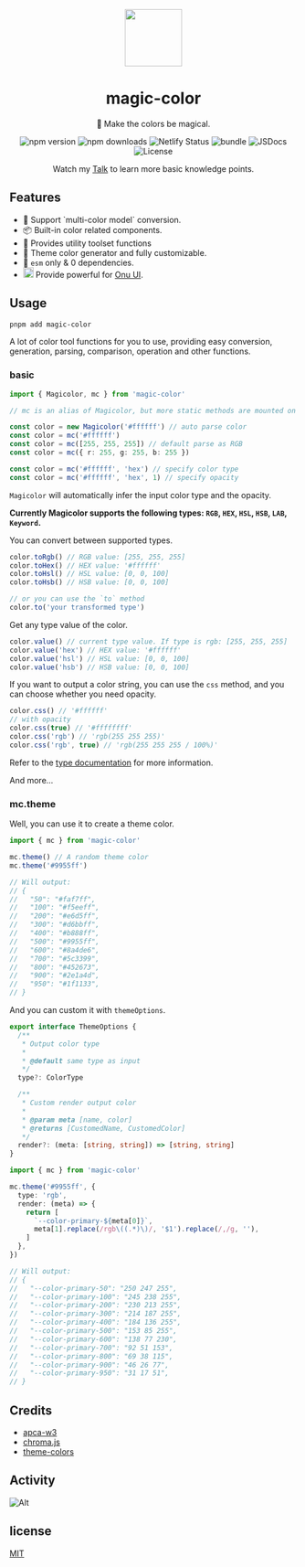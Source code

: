 <p align="center">
<img src="https://raw.githubusercontent.com/zyyv/magic-color/main/public/logo.svg" style="width:100px;" />
</p>

<h1 align="center">magic-color</h1>

<p align="center">🌈 Make the colors be magical.</p>

<p align="center">
<a>
<img src="https://img.shields.io/npm/v/magic-color?style=flat&colorA=080f12&colorB=1fa669" alt="npm version" />
</a>
<a>
<img src="https://img.shields.io/npm/dm/magic-color?style=flat&colorA=080f12&colorB=1fa669" alt="npm downloads" />
</a>
<a>
<img src="https://api.netlify.com/api/v1/badges/53ddaf28-1a23-40b2-8ed9-7ed65931744c/deploy-status" alt="Netlify Status" />
</a>
<a>
<img src="https://img.shields.io/bundlephobia/minzip/magic-color?style=flat&colorA=080f12&colorB=1fa669&label=minzip" alt="bundle" />
</a>
<a>
<img src="https://img.shields.io/badge/jsdocs-reference-080f12?style=flat&colorA=080f12&colorB=1fa669" alt="JSDocs" />
</a>
<a>
<img src="https://img.shields.io/github/license/zyyv/magic-color.svg?style=flat&colorA=080f12&colorB=1fa669" alt="License" />
</a>
</p>

<p align="center">
Watch my <a href="https://color.zyob.top/talk" target='_blank'>Talk</a> to learn more basic knowledge points.
</p>

## Features

<ul>
<li>
<span>💫 </span>
Support `multi-color model` conversion.
</li>
<li>
<span>📦 </span>
Built-in color related components.
</li>
<li>
<span>🚀 </span>
Provides utility toolset functions
</li>
<li>
<span>🦄 </span>
Theme color generator and fully customizable.
</li>
<li>
<span>🥳 </span>
<code>esm</code> only & 0 dependencies.
</li>
<li>
<span>
<img src='https://onu.zyob.top/logo.svg' width='18' />
</span>
<span>
Provide powerful for <a href="https://onu.zyob.top" target="_blank">Onu UI</a>.
</span>
</li>
</ul>

## Usage

```bash
pnpm add magic-color
```

A lot of color tool functions for you to use, providing easy conversion, generation, parsing, comparison, operation and other functions.

### basic

```ts
import { Magicolor, mc } from 'magic-color'

// mc is an alias of Magicolor, but more static methods are mounted on mc, making it more powerful 💪.

const color = new Magicolor('#ffffff') // auto parse color
const color = mc('#ffffff')
const color = mc([255, 255, 255]) // default parse as RGB
const color = mc({ r: 255, g: 255, b: 255 })

const color = mc('#ffffff', 'hex') // specify color type
const color = mc('#ffffff', 'hex', 1) // specify opacity
```

`Magicolor` will automatically infer the input color type and the opacity.

**Currently Magicolor supports the following types: `RGB`, `HEX`, `HSL`, `HSB`, `LAB`, `Keyword`.**

You can convert between supported types.

```ts
color.toRgb() // RGB value: [255, 255, 255]
color.toHex() // HEX value: '#ffffff'
color.toHsl() // HSL value: [0, 0, 100]
color.toHsb() // HSB value: [0, 0, 100]

// or you can use the `to` method
color.to('your transformed type')
```

Get any type value of the color.

```ts
color.value() // current type value. If type is rgb: [255, 255, 255]
color.value('hex') // HEX value: '#ffffff'
color.value('hsl') // HSL value: [0, 0, 100]
color.value('hsb') // HSB value: [0, 0, 100]
```

If you want to output a color string, you can use the `css` method, and you can choose whether you need opacity.

```ts
color.css() // '#ffffff'
// with opacity
color.css(true) // '#ffffffff'
color.css('rgb') // 'rgb(255 255 255)'
color.css('rgb', true) // 'rgb(255 255 255 / 100%)'
```

Refer to the [type documentation](https://github.com/zyyv/magic-color/blob/main/src/core/types.ts) for more information.

And more...

### mc.theme

Well, you can use it to create a theme color.

```ts
import { mc } from 'magic-color'

mc.theme() // A random theme color
mc.theme('#9955ff')

// Will output:
// {
//   "50": "#faf7ff",
//   "100": "#f5eeff",
//   "200": "#e6d5ff",
//   "300": "#d6bbff",
//   "400": "#b888ff",
//   "500": "#9955ff",
//   "600": "#8a4de6",
//   "700": "#5c3399",
//   "800": "#452673",
//   "900": "#2e1a4d",
//   "950": "#1f1133",
// }
```

And you can custom it with `themeOptions`.

```ts
export interface ThemeOptions {
  /**
   * Output color type
   *
   * @default same type as input
   */
  type?: ColorType

  /**
   * Custom render output color
   *
   * @param meta [name, color]
   * @returns [CustomedName, CustomedColor]
   */
  render?: (meta: [string, string]) => [string, string]
}
```

```ts
import { mc } from 'magic-color'

mc.theme('#9955ff', {
  type: 'rgb',
  render: (meta) => {
    return [
      `--color-primary-${meta[0]}`,
      meta[1].replace(/rgb\((.*)\)/, '$1').replace(/,/g, ''),
    ]
  },
})

// Will output:
// {
//   "--color-primary-50": "250 247 255",
//   "--color-primary-100": "245 238 255",
//   "--color-primary-200": "230 213 255",
//   "--color-primary-300": "214 187 255",
//   "--color-primary-400": "184 136 255",
//   "--color-primary-500": "153 85 255",
//   "--color-primary-600": "138 77 230",
//   "--color-primary-700": "92 51 153",
//   "--color-primary-800": "69 38 115",
//   "--color-primary-900": "46 26 77",
//   "--color-primary-950": "31 17 51",
// }
```

## Credits

- [apca-w3](https://github.com/Myndex/apca-w3)
- [chroma.js](https://github.com/gka/chroma.js)
- [theme-colors](https://github.com/unjs/theme-colors)

## Activity

![Alt](https://repobeats.axiom.co/api/embed/4790016be5d90b8e99352bc13495e584f092c0be.svg "Repobeats analytics image")

## license

[MIT](./LICENSE)
